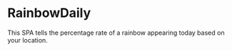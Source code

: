 # RainbowDaily
This SPA tells the percentage rate of a rainbow appearing today based on your location.

